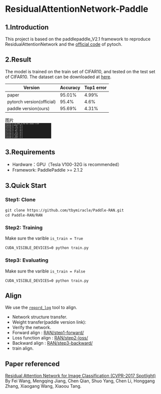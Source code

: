 # ResidualAttentionNetwork-Paddle

## 1.Introduction
This project is based on the paddlepaddle_V2.1 framework to reproduce ResidualAttentionNetwork and the [official code](https://github.com/tengshaofeng/ResidualAttentionNetwork-pytorch/) of pytoch.

## 2.Result

The model is trained on the train set of CIFAR10, and tested on the test set of CIFAR10. The dataset can be downloaded at [here](http://www.cs.toronto.edu/~kriz/cifar.html).


 Version | Accuracy | Top1 error 
 ---- | ----- | ----- 
 paper | 95.01% | 4.99%
 pytorch version(official) | 95.4% |  4.6%
 paddle version(ours)| 95.69%  | 4.31%

图片  
<img src="https://github.com/tbymiracle/Paddle-RAN/blob/master/325621635038522_.pic_hd.jpg" width="150" alt="Accuracy"/>

## 3.Requirements

 * Hardware：GPU（Tesla V100-32G is recommended）
 * Framework:  PaddlePaddle >= 2.1.2


## 3.Quick Start

### Step1: Clone

``` 
git clone https://github.com/tbymiracle/Paddle-RAN.git
cd Paddle-RAN/RAN
``` 

### Step2: Training

Make sure the varible  `is_train = True`
```  
CUDA_VISIBLE_DEVICES=0 python train.py
```  
### Step3: Evaluating

Make sure the varible  `is_train = False`
```  
CUDA_VISIBLE_DEVICES=0 python train.py
```  

## Align

We use the [`repord_log`](https://github.com/WenmuZhou/reprod_log) tool to align.
 * Network structure transfer.
 * Weight transfer(paddle version link): 
 * Verify the network.
 * Forward align : [RAN/step1-forward/](https://github.com/tbymiracle/Paddle-RAN/tree/master/RAN/step1-forward)
 * Loss function align : [RAN/step2-loss/](https://github.com/tbymiracle/Paddle-RAN/tree/master/RAN/step2-loss)
 * Backward align : [RAN/step3-backward/](https://github.com/tbymiracle/Paddle-RAN/tree/master/RAN/step3-backward)
 * train align.



## Paper referenced
[Residual Attention Network for Image Classification (CVPR-2017 Spotlight)](https://arxiv.org/pdf/1704.06904v1.pdf)
By Fei Wang, Mengqing Jiang, Chen Qian, Shuo Yang, Chen Li, Honggang Zhang, Xiaogang Wang, Xiaoou Tang.
